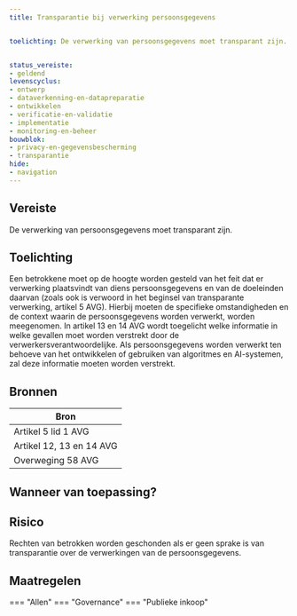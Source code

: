 ```yaml
---
title: Transparantie bij verwerking persoonsgegevens 


toelichting: De verwerking van persoonsgegevens moet transparant zijn. 


status_vereiste:
- geldend
levenscyclus:
- ontwerp
- dataverkenning-en-datapreparatie
- ontwikkelen
- verificatie-en-validatie
- implementatie
- monitoring-en-beheer
bouwblok:
- privacy-en-gegevensbescherming
- transparantie
hide:
- navigation
---
```


<!-- tags -->
## Vereiste

De verwerking van persoonsgegevens moet transparant zijn.
## Toelichting

Een betrokkene moet op de hoogte worden gesteld van het feit dat er verwerking plaatsvindt van diens persoonsgegevens en van de doeleinden daarvan (zoals ook is verwoord in het beginsel van transparante verwerking, artikel 5 AVG).
Hierbij moeten de specifieke omstandigheden en de context waarin de persoonsgegevens worden verwerkt, worden meegenomen.
In artikel 13 en 14 AVG wordt toegelicht welke informatie in welke gevallen moet worden verstrekt door de verwerkersverantwoordelijke.
Als persoonsgegevens worden verwerkt ten behoeve van het ontwikkelen of gebruiken van algoritmes en AI-systemen, zal deze informatie moeten worden verstrekt.

## Bronnen

| Bron                        |
|-----------------------------|
|Artikel 5 lid 1 AVG|
|Artikel 12, 13 en 14 AVG|
|Overweging 58 AVG|

## Wanneer van toepassing?


## Risico

Rechten van betrokken worden geschonden als er geen sprake is van transparantie over de verwerkingen van de persoonsgegevens.
 

## Maatregelen

=== "Allen"
	<!-- list_maatregelen vereiste/transparantie_bij_verwerken_persoonsgegevens -->
=== "Governance"
	<!-- list_maatregelen vereiste/transparantie_bij_verwerken_persoonsgegevens boubwlok/governance -->
=== "Publieke inkoop"
	<!-- list_maatregelen vereiste/transparantie_bij_verwerken_persoonsgegevens bouwblok/publieke-inkoop -->
